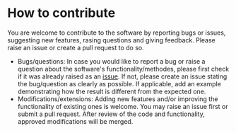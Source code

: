 # How to contribute

You are welcome to contribute to the software by reporting bugs or issues, suggesting new features, rasing questions and giving feedback. Please raise an issue or create a pull request to do so.

* Bugs/questions: In case you would like to report a bug or raise a question about the software's functionality/methodes, please first check if it was already raised as an [issue](https://github.com/SnirMeiri/LCOI_local_crystalline_orientation_identifier/issues). If not, please create an issue stating the bug/question as clearly as possible. If applicable, add an example demonstrating how the result is different from the expected one.
* Modifications/extensions: Adding new features and/or improving the functionality  of existing ones is welcome. You may raise an issue first or submit a pull request. After review of the code and functionality, approved modifications will be merged. 
